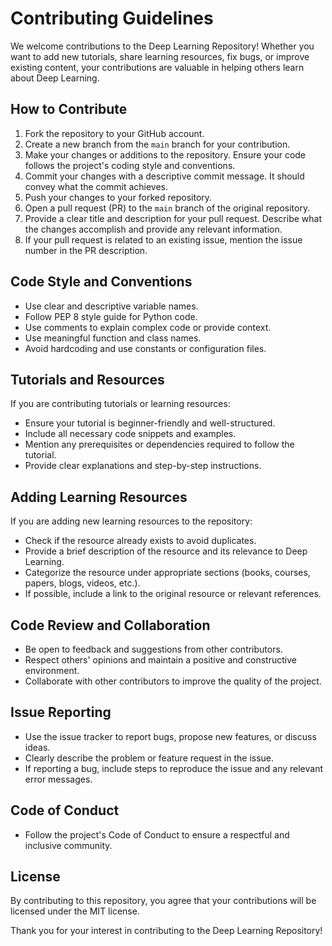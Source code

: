 # Contributing Guidelines

We welcome contributions to the Deep Learning Repository! Whether you want to add new tutorials, share learning resources, fix bugs, or improve existing content, your contributions are valuable in helping others learn about Deep Learning.

## How to Contribute

1. Fork the repository to your GitHub account.
2. Create a new branch from the `main` branch for your contribution.
3. Make your changes or additions to the repository. Ensure your code follows the project's coding style and conventions.
4. Commit your changes with a descriptive commit message. It should convey what the commit achieves.
5. Push your changes to your forked repository.
6. Open a pull request (PR) to the `main` branch of the original repository.
7. Provide a clear title and description for your pull request. Describe what the changes accomplish and provide any relevant information.
8. If your pull request is related to an existing issue, mention the issue number in the PR description.

## Code Style and Conventions

- Use clear and descriptive variable names.
- Follow PEP 8 style guide for Python code.
- Use comments to explain complex code or provide context.
- Use meaningful function and class names.
- Avoid hardcoding and use constants or configuration files.

## Tutorials and Resources

If you are contributing tutorials or learning resources:
- Ensure your tutorial is beginner-friendly and well-structured.
- Include all necessary code snippets and examples.
- Mention any prerequisites or dependencies required to follow the tutorial.
- Provide clear explanations and step-by-step instructions.

## Adding Learning Resources

If you are adding new learning resources to the repository:
- Check if the resource already exists to avoid duplicates.
- Provide a brief description of the resource and its relevance to Deep Learning.
- Categorize the resource under appropriate sections (books, courses, papers, blogs, videos, etc.).
- If possible, include a link to the original resource or relevant references.

## Code Review and Collaboration

- Be open to feedback and suggestions from other contributors.
- Respect others' opinions and maintain a positive and constructive environment.
- Collaborate with other contributors to improve the quality of the project.

## Issue Reporting

- Use the issue tracker to report bugs, propose new features, or discuss ideas.
- Clearly describe the problem or feature request in the issue.
- If reporting a bug, include steps to reproduce the issue and any relevant error messages.

## Code of Conduct

- Follow the project's Code of Conduct to ensure a respectful and inclusive community.

## License

By contributing to this repository, you agree that your contributions will be licensed under the MIT license.

Thank you for your interest in contributing to the Deep Learning Repository!
